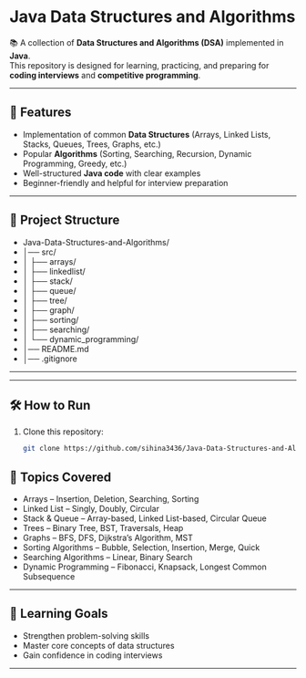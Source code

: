 # Java Data Structures and Algorithms

📚 A collection of **Data Structures and Algorithms (DSA)** implemented in **Java**.  
This repository is designed for learning, practicing, and preparing for **coding interviews** and **competitive programming**.

---

## 🚀 Features
- Implementation of common **Data Structures** (Arrays, Linked Lists, Stacks, Queues, Trees, Graphs, etc.)
- Popular **Algorithms** (Sorting, Searching, Recursion, Dynamic Programming, Greedy, etc.)
- Well-structured **Java code** with clear examples
- Beginner-friendly and helpful for interview preparation

---
## 📂 Project Structure

- Java-Data-Structures-and-Algorithms/
- │── src/
- │ ├── arrays/
- │ ├── linkedlist/
- │ ├── stack/
- │ ├── queue/
- │ ├── tree/
- │ ├── graph/
- │ ├── sorting/
- │ ├── searching/
- │ └── dynamic_programming/
- │── README.md
- │── .gitignore

---
---

## 🛠️ How to Run
1. Clone this repository:
   ```bash
   git clone https://github.com/sihina3436/Java-Data-Structures-and-Algorithms.git

## 📌 Topics Covered
- Arrays – Insertion, Deletion, Searching, Sorting
- Linked List – Singly, Doubly, Circular
- Stack & Queue – Array-based, Linked List-based, Circular Queue
- Trees – Binary Tree, BST, Traversals, Heap
- Graphs – BFS, DFS, Dijkstra’s Algorithm, MST
- Sorting Algorithms – Bubble, Selection, Insertion, Merge, Quick
- Searching Algorithms – Linear, Binary Search
- Dynamic Programming – Fibonacci, Knapsack, Longest Common Subsequence

---
## 📖 Learning Goals
- Strengthen problem-solving skills
- Master core concepts of data structures
- Gain confidence in coding interviews

---
